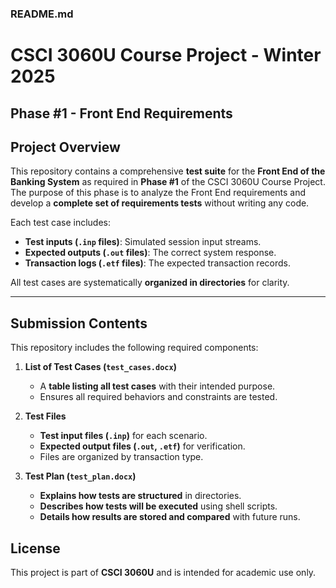 ### **README.md**

# CSCI 3060U Course Project - Winter 2025

## **Phase #1 - Front End Requirements**   

## **Project Overview**
This repository contains a comprehensive **test suite** for the **Front End of the Banking System** as required in **Phase #1** of the CSCI 3060U Course Project. The purpose of this phase is to analyze the Front End requirements and develop a **complete set of requirements tests** without writing any code.  

Each test case includes:
- **Test inputs (`.inp` files)**: Simulated session input streams.
- **Expected outputs (`.out` files)**: The correct system response.
- **Transaction logs (`.etf` files)**: The expected transaction records.

All test cases are systematically **organized in directories** for clarity.

---

## **Submission Contents**
This repository includes the following required components:

1. **List of Test Cases (`test_cases.docx`)**  
   - A **table listing all test cases** with their intended purpose.  
   - Ensures all required behaviors and constraints are tested.  

2. **Test Files**  
   - **Test input files (`.inp`)** for each scenario.  
   - **Expected output files (`.out`, `.etf`)** for verification.  
   - Files are organized by transaction type.  

3. **Test Plan (`test_plan.docx`)**  
   - **Explains how tests are structured** in directories.  
   - **Describes how tests will be executed** using shell scripts.  
   - **Details how results are stored and compared** with future runs.  

## **License**
This project is part of **CSCI 3060U** and is intended for academic use only.